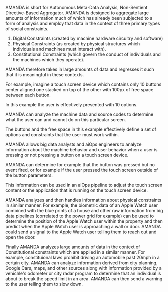 AMANDA is short for Autonomous Meta-Data Analysis, Non-Sentient Directive-Based Aggregator. AMANDA is designed to aggregate large amounts of information 
much of which has already been subjected to a form of analysis and employ that data in the context of three primary types of social constraints.

1. Digital Constraints (created by machine hardware circuitry and software)
2. Physical Constraints (as created by physical structures which individuals and machines must interact with).
3. Constitutional Constraints (which govern the conduct of individuals and the machines which they operate).

AMANDA therefore takes in large amounts of data and regresses it such that it is meaningful in these contexts. 

For example, imagine a touch screen device which contains only 10 buttons center aligned one stacked on top of the other with 100px of free space 
between each button. 

In this example the user is effectively presented with 10 options.

AMANDA can analyze the machine data and source codes to determine what the user can and cannot do on this particular screen. 

The buttons and the free space in this example effectively define a set of options and constraints that the user must work within.

AMANDA allows big data analysts and aiOps engineers to analyze information about the machine behavior and user behavior 
when a user is pressing or not pressing a button on a touch screen device. 

AMANDA can determine for example that the button was pressed but no event fired, or for example if the user pressed the touch screen 
outside of the button parameters. 

This information can be used in an aiOps pipeline to adjust the touch screen content or the application that is running on the touch screen device. 

AMANDA analyzes and then handles information about physical constraints in similar manner. For example, the biometric data of an Apple Watch user combined 
with the blue prints of a house and other raw information from big data pipelines (correlated to the power grid for example) can be used to determine
the position of the Apple Watch user within the property and then predict when the Apple Watch user is approaching a wall or door. AMANDA could send a 
signal to the Apple Watch user telling them to reach out and open the door. 

Finally AMANDA analyzes large amounts of data in the context of Constitutional constraints which are applied in a similar manner. For example, constituional
laws prohibit driving an automobile past 20mph in a certain city. AMANDA can analyze information derived from city planning, Google Cars, maps, and other
sources along with information provided by a vehichle's odometer or city radar program to determine that an individual is about to break the speed limit 
in an area. AMANDA can then send a warning to the user telling them to slow down. 
